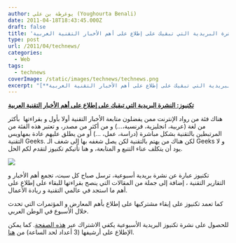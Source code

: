 ```yaml
---
author: يوغرطة بن علي (Youghourta Benali)
date: 2011-04-18T18:43:45.000Z
draft: false
title: 'تكنيوز: النشرة البريدية التي تبقيك على إطلاع على أهم الأخبار التقنية العربية '
type: post
url: /2011/04/technews/
categories:
  - Web
tags:
  - technews
coverImage: /static/images/technews/technews.png
excerpt: "[**تكنيوز: النشرة البريدية التي تبقيك على إطلاع على أهم الأخبار التقنية العربية**](https://www.it-scoop.com/2011/04/technews/)\n\nهناك فئة من رواد الإنترنت ممن يفضلون متابعة الأخبار التقنية أولا بأول و بقراءتها \_بأكثر من لغة (عربية، انجليزية، فرنسية،...) و من أكثر من مصدر، و تعتبر هذه الفئة"
---
```

[**تكنيوز: النشرة البريدية التي تبقيك على إطلاع على أهم الأخبار التقنية العربية**](https://www.it-scoop.com/2011/04/technews/)

هناك فئة من رواد الإنترنت ممن يفضلون متابعة الأخبار التقنية أولا بأول و بقراءتها  بأكثر من لغة (عربية، انجليزية، فرنسية،...) و من أكثر من مصدر، و تعتبر هذه الفئة من المرتبطين بالتقنية بشكل مباشرة (دراسة، عمل، ...) أو من يطلق عليهم عادة بمهاويس التقنية Geeks. لكن هناك من يهتم بالتقنية لكن يصل شغفه بها إلى شغف الـ Geeks و لا يود أن يتكلف عناء التتبع و المتابعة، و هنا تأتيكم تكنيوز لتقدم لكم الحل.

![](/static/images/technews/technews.png)

تكنيوز عبارة عن نشرة بريدية أسبوعية، ترسل صباح كل سبت، تجمع أهم الأخبار و التقارير التقنية ، إضافة إلى جملة من المقالات التي ينصح بقراءتها للبقاء على إطلاع على أهم ما استجد في عالمي التقنية و ريادة الأعمال.

كما تعمد تكنيوز على إبقاء مشتركيها على إطلاع بأهم المعارض و المؤتمرات التي تحدث خلال الأسبوع في الوطن العربي.

للحصول على نشرة تكنيوز البريدية الأسبوعية يكفي الاشتراك عبر [هذه الصفحة](http://zajil.me/technews/). كما يمكن الإطلاع على أرشيفها (3 أعداد لحد الساعة) من [هنا](http://zajil.me/technews/archive/).
